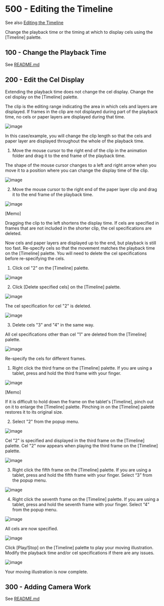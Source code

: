 # 500 - Editing the Timeline

See also [Editing the Timeline](https://tips.clip-studio.com/en-us/articles/529)

Change the playback time or the timing at which to display cels using the [Timeline] palette.

## 100 - Change the Playback Time

See [README.md](./100/README.md)

## 200 - Edit the Cel Display

Extending the playback time does not change the cel display. Change the cel display on the [Timeline] palette.

<Change the Clip Display Time>

The clip is the editing range indicating the area in which cels and layers are displayed. If frames in the clip are not displayed during part of the playback time, no cels or paper layers are displayed during that time.

![image](https://github.com/vanHeemstraSystems/clip-studio-paint/assets/1499433/86cc5635-d041-49d5-9506-d1c889eae70d)

In this case/example, you will change the clip length so that the cels and paper layer are displayed throughout the whole of the playback time.

1. Move the mouse cursor to the right end of the clip in the animation folder and drag it to the end frame of the playback time.

The shape of the mouse cursor changes to a left and right arrow when you move it to a position where you can change the display time of the clip.

![image](https://github.com/vanHeemstraSystems/clip-studio-paint/assets/1499433/055cf4cc-bece-410b-8d8d-6ec5f469877b)

2. Move the mouse cursor to the right end of the paper layer clip and drag it to the end frame of the playback time.

![image](https://github.com/vanHeemstraSystems/clip-studio-paint/assets/1499433/8becf06c-b7e5-4032-a673-b78aeb020df6)

[Memo]

Dragging the clip to the left shortens the display time. If cels are specified in frames that are not included in the shorter clip, the cel specifications are deleted.

<Deleting Cel Specifications>

Now cels and paper layers are displayed up to the end, but playback is still too fast. Re-specify cels so that the movement matches the playback time on the [Timeline] palette. You will need to delete the cel specifications before re-specifying the cels.

1. Click cel "2" on the [Timeline] palette.

![image](https://github.com/vanHeemstraSystems/clip-studio-paint/assets/1499433/5fd71222-8fd8-4d0d-94ad-ce5b0b9ef74f)

2. Click [Delete specified cels] on the [Timeline] palette.

![image](https://github.com/vanHeemstraSystems/clip-studio-paint/assets/1499433/bd7fa2be-ec23-41e6-9da6-6a7b5cadc481)

The cel specification for cel "2" is deleted.

![image](https://github.com/vanHeemstraSystems/clip-studio-paint/assets/1499433/e17411a2-cb01-43d0-a6e7-ebf1504c0685)

3. Delete cels "3" and "4" in the same way.

All cel specifications other than cel "1" are deleted from the [Timeline] palette.

![image](https://github.com/vanHeemstraSystems/clip-studio-paint/assets/1499433/a777fe22-d2df-49e3-b026-b86d711ace71)

<Specify the Cels>

Re-specify the cels for different frames.

1. Right click the third frame on the [Timeline] palette. If you are using a tablet, press and hold the third frame with your finger.

![image](https://github.com/vanHeemstraSystems/clip-studio-paint/assets/1499433/ac34792d-a0fe-444f-9239-ad66bfbb90df)

[Memo]

If it is difficult to hold down the frame on the tablet's [Timeline], pinch out on it to enlarge the [Timeline] palette. Pinching in on the [Timeline] palette restores it to its original size.

2. Select "2" from the popup menu.

![image](https://github.com/vanHeemstraSystems/clip-studio-paint/assets/1499433/cb851dde-3cf9-4cea-86cf-7995998c0ae4)

Cel "2" is specified and displayed in the third frame on the [Timeline] palette. Cel "2" now appears when playing the third frame on the [Timeline] palette.

![image](https://github.com/vanHeemstraSystems/clip-studio-paint/assets/1499433/e82e6e71-f769-4cc9-acc2-afc46f173a31)

3. Right click the fifth frame on the [Timeline] palette. If you are using a tablet, press and hold the fifth frame with your finger. Select “3” from the popup menu.

![image](https://github.com/vanHeemstraSystems/clip-studio-paint/assets/1499433/f5ae9031-0ed8-4ea5-8dba-881fc8698565)

4. Right click the seventh frame on the [Timeline] palette. If you are using a tablet, press and hold the seventh frame with your finger. Select “4” from the popup menu.

![image](https://github.com/vanHeemstraSystems/clip-studio-paint/assets/1499433/ab35c3fb-eb06-4843-9d3d-a5f35b6ccce0)

All cels are now specified.

![image](https://github.com/vanHeemstraSystems/clip-studio-paint/assets/1499433/c70bdb8d-e0a0-41cd-a0b9-b310fb19d2d0)

<Check the Motion>

Click [Play/Stop] on the [Timeline] palette to play your moving illustration. Modify the playback time and/or cel specifications if there are any issues.

![image](https://github.com/vanHeemstraSystems/clip-studio-paint/assets/1499433/1ed3b58a-0ac4-49af-82e4-c365a28d91b6)

Your moving illustration is now complete.

## 300 - Adding Camera Work

See [README.md](./300/README.md)
